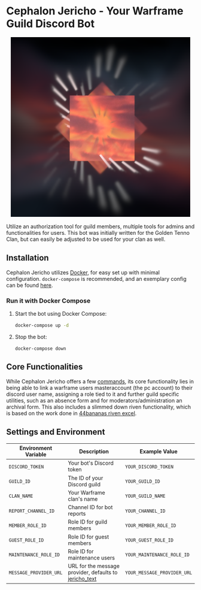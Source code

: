 # Cephalon Jericho - Your Warframe Guild Discord Bot

<div align="center">
  <img src="./images/Jericho480.png" alt="Cephalon Jericho Logo">
</div>

Utilize an authorization tool for guild members, multiple tools for admins and functionalities for users. This bot was initially written for the Golden Tenno Clan, but can easily be adjusted to be used for your clan as well.

## Installation

Cephalon Jericho utilizes [Docker](https://docs.docker.com/get-docker/), for easy set up with minimal configuration. `docker-compose` is recommended, and an exemplary config can be found [here](./docker-compose.yaml).

### Run it with Docker Compose
1. Start the bot using Docker Compose:
   ```bash
   docker-compose up -d
   ```

3. Stop the bot:
    ```
    docker-compose down
    ```

## Core Functionalities

While Cephalon Jericho offers a few [commands](./docs.md), its core functionality lies in being able to link a warframe users masteraccount (the pc account) to their discord user name, assigning a role tied to it and further guild specific utilities, such as an absence form and for moderators/administration an archival form. This also includes a slimmed down riven functionality, which is based on the work done in [44bananas riven excel](https://docs.google.com/spreadsheets/d/1zbaeJBuBn44cbVKzJins_E3hTDpnmvOk8heYN-G8yy8/edit?gid=1687910063#gid=1687910063).

## Settings and Environment

| Environment Variable      | Description                  | Example Value          |
|---------------------|------------------------------|------------------------|
| `DISCORD_TOKEN`     | Your bot's Discord token     | `YOUR_DISCORD_TOKEN`   |
| `GUILD_ID`          | The ID of your Discord guild | `YOUR_GUILD_ID`        |
| `CLAN_NAME`         | Your Warframe clan's name   | `YOUR_GUILD_NAME`         |
| `REPORT_CHANNEL_ID` | Channel ID for bot reports   | `YOUR_CHANNEL_ID`      |
| `MEMBER_ROLE_ID`    | Role ID for guild members    | `YOUR_MEMBER_ROLE_ID`  |
| `GUEST_ROLE_ID`     | Role ID for guest members    | `YOUR_GUEST_ROLE_ID`   |
| `MAINTENANCE_ROLE_ID`     | Role ID for maintenance users    | `YOUR_MAINTENANCE_ROLE_ID`   |
| `MESSAGE_PROVIDER_URL`     | URL for the message provider, defaults to [jericho_text](https://docs.google.com/spreadsheets/d/1iIcJkWBY898qGPhkQ3GcLlj1KOkgjlWxWkmiHkzDuzk/edit)   | `YOUR_MESSAGE_PROVIDER_URL`   |

